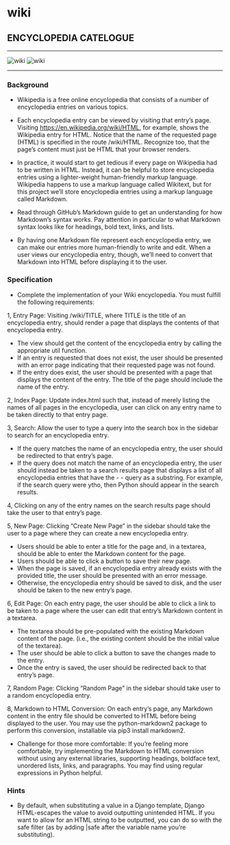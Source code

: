 # wiki 
## ENCYCLOPEDIA CATELOGUE

___
![wiki](https://en.wikipedia.org/static/images/icons/wikipedia.png "Logo Title Text 1")
![wiki](https://en.wikipedia.org/static/images/mobile/copyright/wikipedia-wordmark-en.svg "Logo Title Text 1")

___

### Background
- Wikipedia is a free online encyclopedia that consists of a number of encyclopedia entries on various topics.

- Each encyclopedia entry can be viewed by visiting that entry’s page. Visiting https://en.wikipedia.org/wiki/HTML, for example, shows the Wikipedia entry for HTML. Notice that the name of the requested page (HTML) is specified in the route /wiki/HTML. Recognize too, that the page’s content must just be HTML that your browser renders.

- In practice, it would start to get tedious if every page on Wikipedia had to be written in HTML. Instead, it can be helpful to store encyclopedia entries using a lighter-weight human-friendly markup language. Wikipedia happens to use a markup language called Wikitext, but for this project we’ll store encyclopedia entries using a markup language called Markdown.

- Read through GitHub’s Markdown guide to get an understanding for how Markdown’s syntax works. Pay attention in particular to what Markdown syntax looks like for headings, bold text, links, and lists.

- By having one Markdown file represent each encyclopedia entry, we can make our entries more human-friendly to write and edit. When a user views our encyclopedia entry, though, we’ll need to convert that Markdown into HTML before displaying it to the user.

### Specification
- Complete the implementation of your Wiki encyclopedia. You must fulfill the following requirements:

1, Entry Page: Visiting /wiki/TITLE, where TITLE is the title of an encyclopedia entry, should render a page that displays the contents of that encyclopedia entry.
- The view should get the content of the encyclopedia entry by calling the appropriate util function.
- If an entry is requested that does not exist, the user should be presented with an error page indicating that their requested page was not found.
- If the entry does exist, the user should be presented with a page that displays the content of the entry. The title of the page should include the name of the entry.

2, Index Page: Update index.html such that, instead of merely listing the names of all pages in the encyclopedia, user can click on any entry name to be taken directly to that entry page.

3, Search: Allow the user to type a query into the search box in the sidebar to search for an encyclopedia entry.
- If the query matches the name of an encyclopedia entry, the user should be redirected to that entry’s page.
- If the query does not match the name of an encyclopedia entry, the user should instead be taken to a search results page that displays a list of all encyclopedia entries that have the - - query as a substring. For example, if the search query were ytho, then Python should appear in the search results.

4, Clicking on any of the entry names on the search results page should take the user to that entry’s page.

5, New Page: Clicking “Create New Page” in the sidebar should take the user to a page where they can create a new encyclopedia entry.
- Users should be able to enter a title for the page and, in a textarea, should be able to enter the Markdown content for the page.
- Users should be able to click a button to save their new page.
- When the page is saved, if an encyclopedia entry already exists with the provided title, the user should be presented with an error message.
- Otherwise, the encyclopedia entry should be saved to disk, and the user should be taken to the new entry’s page.
  
6, Edit Page: On each entry page, the user should be able to click a link to be taken to a page where the user can edit that entry’s Markdown content in a textarea.
- The textarea should be pre-populated with the existing Markdown content of the page. (i.e., the existing content should be the initial value of the textarea).
- The user should be able to click a button to save the changes made to the entry.
- Once the entry is saved, the user should be redirected back to that entry’s page.
  
7, Random Page: Clicking “Random Page” in the sidebar should take user to a random encyclopedia entry.

8, Markdown to HTML Conversion: On each entry’s page, any Markdown content in the entry file should be converted to HTML before being displayed to the user. You may use the python-markdown2 package to perform this conversion, installable via pip3 install markdown2.
- Challenge for those more comfortable: If you’re feeling more comfortable, try implementing the Markdown to HTML conversion without using any external libraries, supporting headings, boldface text, unordered lists, links, and paragraphs. You may find using regular expressions in Python helpful.

### Hints
- By default, when substituting a value in a Django template, Django HTML-escapes the value to avoid outputting unintended HTML. If you want to allow for an HTML string to be outputted, you can do so with the safe filter (as by adding |safe after the variable name you’re substituting).

